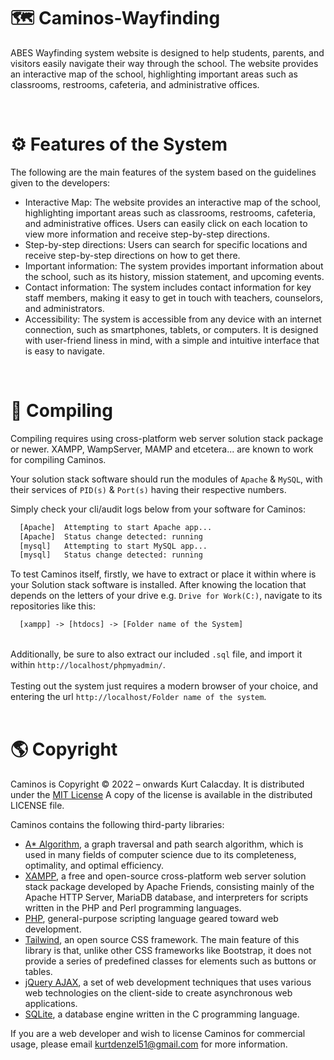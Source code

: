 # <h1 align="left"> 🗺 Caminos-Wayfinding </h1>
ABES Wayfinding system website is designed to help students, parents, and visitors easily navigate their way through the school. The website provides an interactive map of the school, highlighting important areas such as classrooms, restrooms, cafeteria, and administrative offices.

<br>

# ⚙ Features of the System
The following are the main features of the system based on the guidelines given to the developers:

- Interactive Map: The website provides an interactive map of the school, highlighting important areas such as classrooms, restrooms, cafeteria, and administrative offices. Users can easily click on each location to view more information and receive step-by-step directions.
- Step-by-step directions: Users can search for specific locations and receive step-by-step directions on how to get there.
- Important information: The system provides important information about the school, such as its history, mission statement, and upcoming events.
- Contact information: The system includes contact information for key staff members, making it easy to get in touch with teachers, counselors, and administrators.
- Accessibility: The system is accessible from any device with an internet connection, such as smartphones, tablets, or computers. It is designed with user-friend liness in mind, with a simple and intuitive interface that is easy to navigate.

<br>

# 🎢 Compiling
Compiling requires using cross-platform web server solution stack package or newer. XAMPP, WampServer, MAMP and etcetera... are known to work for compiling Caminos.

Your solution stack software should run the modules of ```Apache``` & ```MySQL```, with their services of ```PID(s)``` & ```Port(s)``` having their respective numbers.

Simply check your cli/audit logs below from your software for Caminos:

```txt
  [Apache] 	Attempting to start Apache app...
  [Apache] 	Status change detected: running
  [mysql] 	Attempting to start MySQL app...
  [mysql] 	Status change detected: running
```
To test Caminos itself, firstly, we have to extract or place it within where is your Solution stack software is installed. After knowing the location that depends on the letters of your drive e.g. ```Drive for Work(C:)```, navigate to its repositories like this:
```txt
  [xampp] -> [htdocs] -> [Folder name of the System]
```

<br >
Additionally, be sure to also extract our included <code>.sql</code> file, and import it within <code>http://localhost/phpmyadmin/</code>.

<br>
<br>
Testing out the system just requires a modern browser of your choice, and entering the url <code>http://localhost/Folder name of the system</code>.

<br>
<br>

# 🌎 Copyright
Caminos is Copyright © 2022 – onwards Kurt Calacday. It is distributed under the <a href="https://opensource.org/licenses/MIT">MIT License</a> A copy of the license is available in the distributed LICENSE file.

Caminos contains the following third-party libraries:
- <a href="https://github.com/topics/a-star-algorithm">A* Algorithm</a>, a graph traversal and path search algorithm, which is used in many fields of computer science due to its completeness, optimality, and optimal efficiency.
- <a href="https://www.apachefriends.org/">XAMPP</a>,  a free and open-source cross-platform web server solution stack package developed by Apache Friends, consisting mainly of the Apache HTTP Server, MariaDB database, and interpreters for scripts written in the PHP and Perl programming languages.
- <a href="https://www.php.net/">PHP</a>,  general-purpose scripting language geared toward web development.
- <a href="https://tailwindcss.com/">Tailwind</a>,  an open source CSS framework. The main feature of this library is that, unlike other CSS frameworks like Bootstrap, it does not provide a series of predefined classes for elements such as buttons or tables.
- <a href="https://api.jquery.com/jquery.ajax/">jQuery AJAX</a>, a set of web development techniques that uses various web technologies on the client-side to create asynchronous web applications.
- <a href="https://www.sqlite.org/">SQLite</a>, a database engine written in the C programming language.

If you are a web developer and wish to license Caminos for commercial usage, please email kurtdenzel51@gmail.com for more information.
